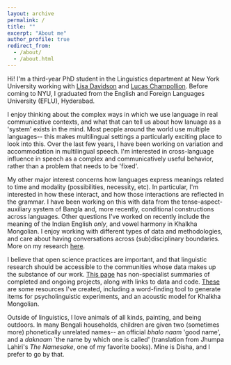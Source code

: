 ```yaml
---
layout: archive
permalink: /
title: ""
excerpt: "About me"
author_profile: true
redirect_from: 
  - /about/
  - /about.html
---
```


Hi! I'm a third-year PhD student in the Linguistics department at New York University working with <a href="https://wp.nyu.edu/lisa_davidson/" target="_blank">Lisa Davidson</a> and <a href= "https://champollion.com/" target="_blank">Lucas Champollion</a>. Before coming to NYU, I graduated from the English and Foreign Languages University (EFLU), Hyderabad. 

I enjoy thinking about the complex ways in which we use language in real communicative contexts, and what that can tell us about how lanuage as a 'system' exists in the mind. Most people around the world use multiple languages-- this makes multilingual settings a particularly exciting place to look into this. Over the last few years, I have been working on variation and accommodation in multilingual speech. I'm interested in cross-language influence in speech as a complex and communicatively useful behavior, rather than a problem that needs to be 'fixed'. 

My other major interest concerns how languages express meanings related to time and modality (possibilities, necessity, etc). In particular, I'm interested in how these interact, and how those interactions are reflected in the grammar. I have been working on this with data from the tense-aspect-auxiliary system of Bangla and, more recently, conditional constructions across languages.
Other questions I've worked on recently include the meaning of the Indian English _only_, and vowel harmony in Khalkha Mongolian. I enjoy working with different types of data and methodologies, and care about having conversations across (sub)disciplinary boundaries. More on my research [here](research.html).

I believe that open science practices are important, and that linguistic research should be accessible to the communities whose data makes up the substance of our work. [This page](research.html) has non-specialist summaries of completed and ongoing projects, along with links to data and code. [These](resources.html) are some resources I've created, including a word-finding tool to generate items for psycholinguistic experiments, and an acoustic model for Khalkha Mongolian. 

Outside of linguistics, I love animals of all kinds, painting, and being outdoors. In many Bengali households, children are given two (sometimes more) phonetically unrelated names-- an official _bhalo naam_ 'good name', and a _daknaam_ `the name by which one is called' (translation from Jhumpa Lahiri's _The Namesake_, one of my favorite books). Mine is Disha, and I prefer to go by that. 
